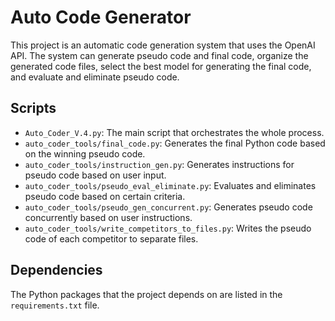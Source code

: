 # Auto Code Generator
This project is an automatic code generation system that uses the OpenAI API. The system can generate pseudo code and final code, organize the generated code files, select the best model for generating the final code, and evaluate and eliminate pseudo code.
## Scripts
- `Auto_Coder_V.4.py`: The main script that orchestrates the whole process.
- `auto_coder_tools/final_code.py`: Generates the final Python code based on the winning pseudo code.
- `auto_coder_tools/instruction_gen.py`: Generates instructions for pseudo code based on user input.
- `auto_coder_tools/pseudo_eval_eliminate.py`: Evaluates and eliminates pseudo code based on certain criteria.
- `auto_coder_tools/pseudo_gen_concurrent.py`: Generates pseudo code concurrently based on user instructions.
- `auto_coder_tools/write_competitors_to_files.py`: Writes the pseudo code of each competitor to separate files.
## Dependencies
The Python packages that the project depends on are listed in the `requirements.txt` file.
